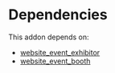 # Dependencies

This addon depends on:

- [website_event_exhibitor](../../../../odoo-bringout-oca-ocb-website_event_exhibitor)
- [website_event_booth](../../../../odoo-bringout-oca-ocb-website_event_booth)
